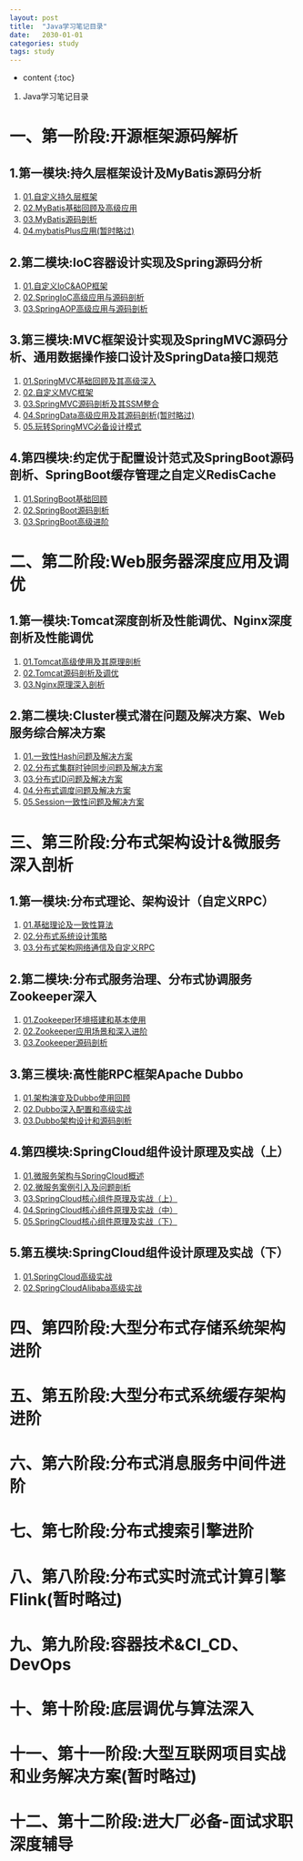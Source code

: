 ```yaml
---
layout: post
title:  "Java学习笔记目录"
date:   2030-01-01
categories: study
tags: study
---
```


* content
{:toc}

1. Java学习笔记目录





# 一、第一阶段:开源框架源码解析
## 1.第一模块:持久层框架设计及MyBatis源码分析
1. [01.自定义持久层框架](https://ttk1907.github.io/2021/05/16/lagou-java-01-01-01/)  
2. [02.MyBatis基础回顾及高级应用](https://ttk1907.github.io/2021/05/20/lagou-java-01-01-02/)  
3. [03.MyBatis源码剖析](https://ttk1907.github.io/2021/05/25/lagou-java-01-01-03/)  
4. [04.mybatisPlus应用(暂时略过)](https://ttk1907.github.io/2021/06/05/lagou-java-01-01-04/)  

## 2.第二模块:IoC容器设计实现及Spring源码分析
1. [01.自定义IoC&AOP框架](https://ttk1907.github.io/2021/05/29/lagou-java-01-02-01/)  
2. [02.SpringIoC高级应用与源码剖析](https://ttk1907.github.io/2021/05/30/lagou-java-01-02-02/)  
3. [03.SpringAOP高级应用与源码剖析](https://ttk1907.github.io/2021/05/31/lagou-java-01-02-03/)   

## 3.第三模块:MVC框架设计实现及SpringMVC源码分析、通用数据操作接口设计及SpringData接口规范
1. [01.SpringMVC基础回顾及其高级深入](https://ttk1907.github.io/2021/06/02/lagou-java-01-03-01/)  
2. [02.自定义MVC框架](https://ttk1907.github.io/2021/06/03/lagou-java-01-03-02/)  
3. [03.SpringMVC源码剖析及其SSM整合](https://ttk1907.github.io/2021/06/04/lagou-java-01-03-03/)  
4. [04.SpringData高级应用及其源码剖析(暂时略过)](https://ttk1907.github.io/2021/06/04/lagou-java-01-03-04/)  
5. [05.玩转SpringMVC必备设计模式](https://ttk1907.github.io/2021/06/05/lagou-java-01-03-05/)  

## 4.第四模块:约定优于配置设计范式及SpringBoot源码剖析、SpringBoot缓存管理之自定义RedisCache
1. [01.SpringBoot基础回顾](https://ttk1907.github.io/2021/06/05/lagou-java-01-04-01/)  
2. [02.SpringBoot源码剖析](https://ttk1907.github.io/2021/06/06/lagou-java-01-04-02/)  
3. [03.SpringBoot高级进阶](https://ttk1907.github.io/2021/06/06/lagou-java-01-04-03/)  

# 二、第二阶段:Web服务器深度应用及调优
## 1.第一模块:Tomcat深度剖析及性能调优、Nginx深度剖析及性能调优
1. [01.Tomcat高级使用及其原理剖析](https://ttk1907.github.io/2021/06/07/lagou-java-02-01-01/)  
2. [02.Tomcat源码剖析及调优](https://ttk1907.github.io/2021/06/08/lagou-java-02-01-02/)  
3. [03.Nginx原理深入剖析](https://ttk1907.github.io/2021/06/09/lagou-java-02-01-03/)  

## 2.第二模块:Cluster模式潜在问题及解决方案、Web服务综合解决方案
1. [01.一致性Hash问题及解决方案](https://ttk1907.github.io/2021/06/10/lagou-java-02-02-01/)  
2. [02.分布式集群时钟同步问题及解决方案](https://ttk1907.github.io/2021/06/10/lagou-java-02-02-01/#第部分-集群时钟同步问题)  
3. [03.分布式ID问题及解决方案](https://ttk1907.github.io/2021/06/10/lagou-java-02-02-01/#第三部分-分布式id解决案)  
4. [04.分布式调度问题及解决方案](https://ttk1907.github.io/2021/06/11/lagou-java-02-02-02/)  
5. [05.Session一致性问题及解决方案](https://ttk1907.github.io/2021/06/11/lagou-java-02-02-02/#第五部分-session共享问题)  

# 三、第三阶段:分布式架构设计&微服务深入剖析
## 1.第一模块:分布式理论、架构设计（自定义RPC）
1. [01.基础理论及一致性算法](https://ttk1907.github.io/2021/06/12/lagou-java-03-01-01/)  
2. [02.分布式系统设计策略](https://ttk1907.github.io/2021/06/12/lagou-java-03-01-01/)  
3. [03.分布式架构网络通信及自定义RPC](https://ttk1907.github.io/2021/06/13/lagou-java-03-01-02/)  

## 2.第二模块:分布式服务治理、分布式协调服务Zookeeper深入
1. [01.Zookeeper环境搭建和基本使用](https://ttk1907.github.io/2021/06/14/lagou-java-03-02-01/)  
2. [02.Zookeeper应用场景和深入进阶](https://ttk1907.github.io/2021/06/14/lagou-java-03-02-02/)  
3. [03.Zookeeper源码剖析](https://ttk1907.github.io/2021/06/15/lagou-java-03-02-03/)  

## 3.第三模块:高性能RPC框架Apache Dubbo
1. [01.架构演变及Dubbo使用回顾]()
2. [02.Dubbo深入配置和高级实战]()
3. [03.Dubbo架构设计和源码剖析]()

## 4.第四模块:SpringCloud组件设计原理及实战（上）
1. [01.微服务架构与SpringCloud概述]()
2. [02.微服务案例引入及问题剖析]()
3. [03.SpringCloud核心组件原理及实战（上）]()
4. [04.SpringCloud核心组件原理及实战（中）]()
5. [05.SpringCloud核心组件原理及实战（下）]()

## 5.第五模块:SpringCloud组件设计原理及实战（下）
1. [01.SpringCloud高级实战]()
2. [02.SpringCloudAlibaba高级实战]()

# 四、第四阶段:大型分布式存储系统架构进阶
# 五、第五阶段:大型分布式系统缓存架构进阶
# 六、第六阶段:分布式消息服务中间件进阶
# 七、第七阶段:分布式搜索引擎进阶
# 八、第八阶段:分布式实时流式计算引擎Flink(暂时略过)
# 九、第九阶段:容器技术&CI_CD、DevOps
# 十、第十阶段:底层调优与算法深入
# 十一、第十一阶段:大型互联网项目实战和业务解决方案(暂时略过)
# 十二、第十二阶段:进大厂必备-面试求职深度辅导
